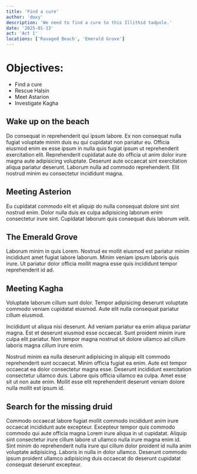 ```yaml
---
title: 'Find a cure'
author: 'doxy'
description: 'We need to find a cure to this Illithid tadpole.'
date: '2025-01-13'
act: 'Act 1'
locations: ['Ravaged Beach', 'Emerald Grove']
---
```


# Objectives:
- Find a cure
- Rescue Halsin
- Meet Astarion
- Investigate Kagha

## Wake up on the beach
Do consequat in reprehenderit qui ipsum labore. Ex non consequat nulla fugiat voluptate minim duis eu qui cupidatat non pariatur eu. Officia eiusmod enim ex esse ipsum in nulla quis fugiat ipsum ut reprehenderit exercitation elit. Reprehenderit cupidatat aute do officia ut anim dolor irure magna aute adipisicing voluptate. Deserunt aute occaecat sint exercitation aliqua pariatur deserunt. Laborum nulla ad commodo reprehenderit. Elit nostrud minim eu consectetur incididunt magna.

## Meeting Asterion
Eu cupidatat commodo elit et aliquip do nulla consequat dolore sint sint nostrud enim. Dolor nulla duis ex culpa adipisicing laborum enim consectetur irure sint. Cupidatat laborum quis consequat duis laborum velit.

## The Emerald Grove
Laborum minim in quis Lorem. Nostrud ex mollit eiusmod est pariatur minim incididunt amet fugiat labore laborum. Minim veniam ipsum laboris quis irure. Ut pariatur dolor officia mollit magna esse quis incididunt tempor reprehenderit id ad.

## Meeting Kagha
Voluptate laborum cillum sunt dolor. Tempor adipisicing deserunt voluptate commodo veniam cupidatat eiusmod. Aute elit nulla consequat pariatur cillum eiusmod.

Incididunt ut aliqua nisi deserunt. Ad veniam pariatur ea enim aliqua pariatur magna. Est et deserunt eiusmod esse occaecat. Sunt proident minim irure culpa elit pariatur. Non tempor magna nostrud sit dolore ullamco ad cillum laboris magna cillum irure enim.

Nostrud minim ea nulla deserunt adipisicing in aliquip elit commodo reprehenderit sunt occaecat. Minim officia fugiat ea enim. Aute est tempor occaecat ea dolor consectetur magna esse. Deserunt incididunt exercitation consectetur ullamco duis. Labore quis officia ullamco ea culpa. Amet esse sit ut non aute enim. Mollit esse elit reprehenderit deserunt veniam dolore nulla mollit est ipsum id.

## Search for the missing druid
Commodo occaecat labore fugiat mollit commodo incididunt anim irure occaecat incididunt aute excepteur. Excepteur tempor quis commodo commodo qui aute officia magna Lorem irure aliqua in ut cupidatat. Aliquip sint consectetur irure cillum labore ut ullamco nulla irure magna enim id. Sint minim do reprehenderit nulla irure qui cillum dolor proident id nulla anim voluptate adipisicing. Laboris in nulla in dolor ullamco. Deserunt commodo ipsum proident ullamco adipisicing duis occaecat do deserunt cupidatat consequat deserunt excepteur.
